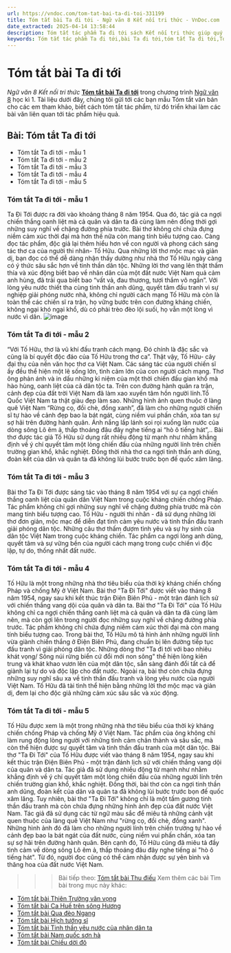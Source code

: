 ```yaml
---
url: https://vndoc.com/tom-tat-bai-ta-di-toi-331199
title: Tóm tắt bài Ta đi tới - Ngữ văn 8 Kết nối tri thức - VnDoc.com
date_extracted: 2025-04-14 13:58:44
description: Tóm tắt tác phẩm Ta đi tới sách Kết nối tri thức giúp quý thầy cô giáo và các bạn học sinh có thêm tài liệu tham khảo.
keywords: Tóm tắt tác phẩm Ta đi tới,bài Ta đi tới,tóm tắt Ta đi tới,Tóm tắt văn bản Ta đi tới,tóm tắt bài Ta đi tới,học tốt ngữ văn lớp 8,ngữ văn 8,ngữ văn 8 kết nối tri thức,ngữ văn 8 tập 1
---
```


# Tóm tắt bài Ta đi tới
 _Ngữ văn 8 Kết nối tri thức_
[**Tóm tắt bài Ta đi tới**](<https://vndoc.com/tom-tat-bai-ta-di-toi-331199>) trong chương trình [Ngữ văn 8](<https://vndoc.com/ngu-van-lop8>) học kì 1. Tài liệu dưới đây, chúng tôi gửi tới các bạn mẫu Tóm tắt văn bản cho các em tham khảo, biết cách tóm tắt tác phẩm, từ đó triển khai làm các bài văn liên quan tới tác phẩm hiệu quả.
## Bài: Tóm tắt Ta đi tới
  * Tóm tắt Ta đi tới - mẫu 1
  * Tóm tắt Ta đi tới - mẫu 2
  * Tóm tắt Ta đi tới - mẫu 3
  * Tóm tắt Ta đi tới - mẫu 4
  * Tóm tắt Ta đi tới - mẫu 5

### **Tóm tắt Ta đi tới - mẫu 1**
Ta Đi Tới được ra đời vào khoảng tháng 8 năm 1954. Qua đó, tác giả ca ngợi chiến thắng oanh liệt mà cả quân và dân ta đã cùng làm nên đồng thời gợi những suy nghĩ về chặng đường phía trước. Bài thơ không chỉ chứa đựng niềm cảm xúc thời đại mà hơn thế nữa còn mang tính biểu tượng cao. Càng đọc tác phẩm, độc giả lại thêm hiểu hơn về con người và phong cách sáng tác thơ ca của người thi nhân- Tố Hữu. Qua những lời thơ mộc mạc và giản dị, bạn đọc có thể dễ dàng nhận thấy dường như nhà thơ Tố Hữu ngày càng có ý thức sâu sắc hơn về tinh thần dân tộc. Những lời thơ vang lên thật thấm thía và xúc động biết bao về nhân dân của một đất nước Việt Nam quả cảm anh hùng, đã trải qua biết bao “vất vả, đau thương, tươi thắm vô ngần”. Với lòng yêu nước thiết tha cùng tinh thần anh dũng, quyết tâm đấu tranh vì sự nghiệp giải phóng nước nhà, không chỉ người cách mạng Tố Hữu mà còn là toàn thể các chiến sĩ ra trận, họ vững bước trên con đường kháng chiến, không ngại khó ngại khổ, dù có phải trèo đèo lội suối, họ vẫn một lòng vì nước vì dân.
![image](https://i.vdoc.vn/data/image/2024/11/09/h-1682042396.jpg)
### **Tóm tắt Ta đi tới - mẫu 2**
“Với Tố Hữu, thơ là vũ khí đấu tranh cách mạng. Ðó chính là đặc sắc và cũng là bí quyết độc đáo của Tố Hữu trong thơ ca”. Thật vậy, Tố Hữu- cây đại thụ của nền văn học thơ ca Việt Nam. Các sáng tác của người chiến sĩ ấy đều thể hiện một lẽ sống lớn, tình cảm lớn của con người cách mạng. Thơ ông phản ánh và in dấu những kỉ niệm của một thời chiến đấu gian khổ mà hào hùng, oanh liệt của cả dân tộc ta. Trên con đường hành quân ra trận, cảnh đẹp của đất trời Việt Nam đã làm xao xuyến tâm hồn người lính.Tổ Quốc Việt Nam ta thật giàu đẹp làm sao. Những hình ảnh quen thuộc ở làng quê Việt Nam “Rừng cọ, đồi chè, đồng xanh”, đã làm cho những người chiến sĩ tự hào về cảnh đẹp bao la bát ngát, cùng niềm vui phấn chấn, xóa tan sự sợ hãi trên đường hành quân. Ánh nắng lấp lánh soi rọi xuống làn nước của dòng sông Lô êm ả, thấp thoáng đâu đây nghe tiếng ai “hò ô tiếng hát”,.. Bài thơ được tác giả Tố Hữu sử dụng rất nhiều động từ mạnh như nhằm khẳng định về ý chí quyết tâm một lòng chiến đấu của những người lính trên chiến trường gian khổ, khắc nghiệt. Đồng thời nhà thơ ca ngợi tinh thần anh dũng, đoàn kết của dân và quân ta đã không lùi bước trước bọn đế quốc xâm lăng.
### **Tóm tắt Ta đi tới - mẫu 3**
Bài thơ Ta Đi Tới được sáng tác vào tháng 8 năm 1954 với sự ca ngợi chiến thắng oanh liệt của quân dân Việt Nam trong cuộc kháng chiến chống Pháp. Tác phẩm không chỉ gợi những suy nghĩ về chặng đường phía trước mà còn mang tính biểu tượng cao. Tố Hữu - người thi nhân - đã sử dụng những lời thơ đơn giản, mộc mạc để diễn đạt tình cảm yêu nước và tinh thần đấu tranh giải phóng dân tộc. Những câu thơ thấm đượm tình yêu và sự hy sinh của dân tộc Việt Nam trong cuộc kháng chiến. Tác phẩm ca ngợi lòng anh dũng, quyết tâm và sự vững bền của người cách mạng trong cuộc chiến vì độc lập, tự do, thống nhất đất nước.
### **Tóm tắt Ta đi tới - mẫu 4**
Tố Hữu là một trong những nhà thơ tiêu biểu của thời kỳ kháng chiến chống Pháp và chống Mỹ ở Việt Nam. Bài thơ "Ta Đi Tới" được viết vào tháng 8 năm 1954, ngay sau khi kết thúc trận Điện Biên Phủ - một trận đánh lịch sử với chiến thắng vang dội của quân và dân ta. Bài thơ "Ta Đi Tới" của Tố Hữu không chỉ ca ngợi chiến thắng oanh liệt mà cả quân và dân ta đã cùng làm nên, mà còn gợi lên trong người đọc những suy nghĩ về chặng đường phía trước. Tác phẩm không chỉ chứa đựng niềm cảm xúc thời đại mà còn mang tính biểu tượng cao. Trong bài thơ, Tố Hữu mô tả hình ảnh những người lính vừa giành chiến thắng ở Điện Biên Phủ, đang chuẩn bị lên đường tiếp tục đấu tranh vì giải phóng dân tộc. Những dòng thơ "Ta đi tới với bao nhiêu khát vọng/ Sông núi rừng biển cứ đổi mới non sông" thể hiện lòng kiên trung và khát khao vươn lên của một dân tộc, sẵn sàng đánh đổi tất cả để giành lại tự do và độc lập cho đất nước. Ngoài ra, bài thơ còn chứa đựng những suy nghĩ sâu xa về tinh thần đấu tranh và lòng yêu nước của người Việt Nam. Tố Hữu đã tài tình thể hiện bằng những lời thơ mộc mạc và giản dị, đem lại cho độc giả những cảm xúc sâu sắc và xúc động.
### **Tóm tắt Ta đi tới - mẫu 5**
Tố Hữu được xem là một trong những nhà thơ tiêu biểu của thời kỳ kháng chiến chống Pháp và chống Mỹ ở Việt Nam. Tác phẩm của ông không chỉ làm rung động lòng người với những tình cảm chân thành và sâu sắc, mà còn thể hiện được sự quyết tâm và tinh thần đấu tranh của một dân tộc. Bài thơ "Ta Đi Tới" của Tố Hữu được viết vào tháng 8 năm 1954, ngay sau khi kết thúc trận Điện Biên Phủ - một trận đánh lịch sử với chiến thắng vang dội của quân và dân ta. Tác giả đã sử dụng nhiều động từ mạnh như nhằm khẳng định về ý chí quyết tâm một lòng chiến đấu của những người lính trên chiến trường gian khổ, khắc nghiệt. Đồng thời, bài thơ còn ca ngợi tinh thần anh dũng, đoàn kết của dân và quân ta đã không lùi bước trước bọn đế quốc xâm lăng. Tuy nhiên, bài thơ "Ta Đi Tới" không chỉ là một tấm gương tinh thần đấu tranh mà còn chứa đựng những hình ảnh đẹp của đất nước Việt Nam. Tác giả đã sử dụng các từ ngữ màu sắc để miêu tả những cảnh vật quen thuộc của làng quê Việt Nam như "rừng cọ, đồi chè, đồng xanh". Những hình ảnh đó đã làm cho những người lính trên chiến trường tự hào về cảnh đẹp bao la bát ngát của đất nước, cùng niềm vui phấn chấn, xóa tan sự sợ hãi trên đường hành quân. Bên cạnh đó, Tố Hữu cũng đã miêu tả đầy tình cảm về dòng sông Lô êm ả, thấp thoáng đâu đây nghe tiếng ai "hò ô tiếng hát". Từ đó, người đọc cũng có thể cảm nhận được sự yên bình và thăng hoa của đất nước Việt Nam.
>>> Bài tiếp theo: [Tóm tắt bài Thu điếu](<https://vndoc.com/tom-tat-bai-thu-dieu-331206>)
Xem thêm các bài Tìm bài trong mục này khác:
  * [Tóm tắt bài Thiên Trường vãn vọng](</tom-tat-bai-thien-truong-van-vong-331210>)
  * [Tóm tắt bài Ca Huế trên sông Hương](</tom-tat-bai-ca-hue-tren-song-huong-331211>)
  * [Tóm tắt bài Qua đèo Ngang](</tom-tat-bai-qua-deo-ngang-331212>)
  * [Tóm tắt bài Hịch tướng sĩ](</tom-tat-bai-hich-tuong-si-331213>)
  * [Tóm tắt bài Tinh thần yêu nước của nhân dân ta](</tom-tat-bai-tinh-than-yeu-nuoc-cua-nhan-dan-ta-331214>)
  * [Tóm tắt bài Nam quốc sơn hà](</tom-tat-bai-nam-quoc-son-ha-331215>)
  * [Tóm tắt bài Chiếu dời đô](</tom-tat-bai-chieu-doi-do-331216>)

